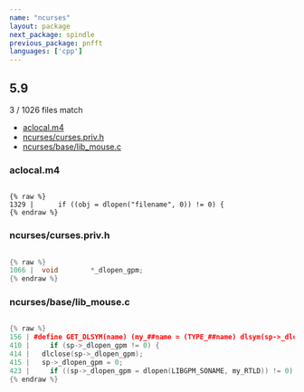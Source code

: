 ```yaml
---
name: "ncurses"
layout: package
next_package: spindle
previous_package: pnfft
languages: ['cpp']
---
```

## 5.9
3 / 1026 files match

 - [aclocal.m4](#aclocalm4)
 - [ncurses/curses.priv.h](#ncursescursesprivh)
 - [ncurses/base/lib_mouse.c](#ncursesbaselib_mousec)

### aclocal.m4

```

{% raw %}
1329 | 		if ((obj = dlopen("filename", 0)) != 0) {
{% endraw %}

```
### ncurses/curses.priv.h

```cpp

{% raw %}
1066 | 	void		*_dlopen_gpm;
{% endraw %}

```
### ncurses/base/lib_mouse.c

```cpp

{% raw %}
156 | #define GET_DLSYM(name) (my_##name = (TYPE_##name) dlsym(sp->_dlopen_gpm, #name))
410 |     if (sp->_dlopen_gpm != 0) {
414 | 	dlclose(sp->_dlopen_gpm);
415 | 	sp->_dlopen_gpm = 0;
423 |     if ((sp->_dlopen_gpm = dlopen(LIBGPM_SONAME, my_RTLD)) != 0) {
{% endraw %}

```